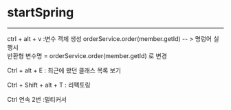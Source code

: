 # startSpring


---

ctrl  + alt + v :변수 객체 생성
orderService.order(member.getId) -- > 
명렁어 실행시  
반환형 변수명 = orderService.order(member.getId)  로 변경


Ctrl + alt + E :  최근에 봤던 클래스 목록 보기

Ctrl + Shift + alt + T : 리펙토링 

Ctrl 연속 2번 :멀티커서